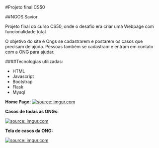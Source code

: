 #Projeto final CS50 

##NGOS Savior

Projeto final do curso CS50, onde o desafio era criar uma Webpage com funcionalidade total.

O objetivo do site é Ongs se cadastrarem e postarem os casos que precisam de ajuda. Pessoas também se cadastram e entram em contato com a ONG para ajudar.



####Tecnologias utilizadas:

* HTML
* Javascript
* Bootstrap
* Flask
* Mysql

**Home Page:**
<a href="https://imgur.com/zASG93Z"><img src="https://i.imgur.com/zASG93Z.png?1" title="source: imgur.com" /></a>

**Casos de todas as ONGs:**

<a href="https://imgur.com/wLUEoGh"><img src="https://i.imgur.com/wLUEoGh.png" title="source: imgur.com" /></a>

**Tela de casos da ONG:**

<a href="https://imgur.com/bx5PdNc"><img src="https://i.imgur.com/bx5PdNc.png" title="source: imgur.com" /></a>
